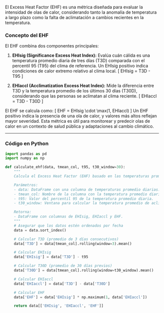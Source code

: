 El Excess Heat Factor (EHF) es una métrica diseñada para evaluar la intensidad de olas de calor, considerando tanto la anomalía de temperatura a largo plazo como la falta de aclimatación a cambios recientes en la temperatura.

### Concepto del EHF
El EHF combina dos componentes principales:
1. **EHIsig (Significance Excess Heat Index):** Evalúa cuán cálida es una temperatura promedio diaria de tres días (T3D) comparada con el percentil 95 (T95) del clima de referencia. Un EHIsig positivo indica condiciones de calor extremo relativo al clima local.
   \[
   EHIsig = T3D - T95
   \]

2. **EHIaccl (Acclimatization Excess Heat Index):** Mide la diferencia entre T3D y la temperatura promedio de los últimos 30 días (T30D), considerando que las personas se aclimatan al clima reciente.
   \[
   EHIaccl = T3D - T30D
   \]

El EHF se calcula como:
\[
EHF = EHIsig \cdot \max(1, EHIaccl)
\]
Un EHF positivo indica la presencia de una ola de calor, y valores más altos reflejan mayor severidad. Esta métrica es útil para monitorear y predecir olas de calor en un contexto de salud pública y adaptaciones al cambio climático.

---

### Código en Python

```python
import pandas as pd
import numpy as np

def calculate_ehf(data, tmean_col, t95, t30_window=30):
    """
    Calcula el Excess Heat Factor (EHF) basado en las temperaturas promedio diarias.

    Parámetros:
    - data: DataFrame con una columna de temperaturas promedio diarias.
    - tmean_col: Nombre de la columna con la temperatura promedio diaria.
    - t95: Valor del percentil 95 de la temperatura promedio diaria.
    - t30_window: Ventana para calcular la temperatura promedio de aclimatación (por defecto 30 días).

    Retorna:
    - DataFrame con columnas de EHIsig, EHIaccl y EHF.
    """
    # Asegurar que los datos estén ordenados por fecha
    data = data.sort_index()

    # Calcular T3D (promedio de 3 días consecutivos)
    data['T3D'] = data[tmean_col].rolling(window=3).mean()

    # Calcular EHIsig
    data['EHIsig'] = data['T3D'] - t95

    # Calcular T30D (promedio de 30 días previos)
    data['T30D'] = data[tmean_col].rolling(window=t30_window).mean()

    # Calcular EHIaccl
    data['EHIaccl'] = data['T3D'] - data['T30D']

    # Calcular EHF
    data['EHF'] = data['EHIsig'] * np.maximum(1, data['EHIaccl'])

    return data[['EHIsig', 'EHIaccl', 'EHF']]
